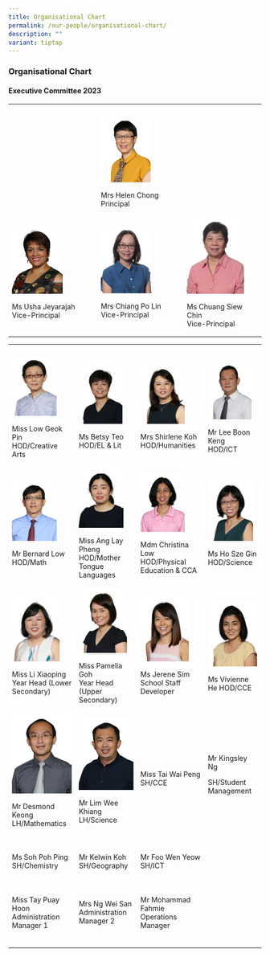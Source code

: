 ```yaml
---
title: Organisational Chart
permalink: /our-people/organisational-chart/
description: ""
variant: tiptap
---
```

<h3><strong>Organisational Chart</strong></h3><h4><strong>Executive Committee 2023</strong></h4><table><tbody><tr><th rowspan="1" colspan="1"><p></p></th><th rowspan="1" colspan="1"><p></p></th><th rowspan="1" colspan="1"><p></p></th></tr><tr><td rowspan="1" colspan="1"><p></p></td><td rowspan="1" colspan="1"><div class="isomer-image-wrapper"><img style="width: 63%;" height="auto" width="100%" alt="Mrs Helen Chong" src="/images/Our People/Organization Chart/organisation1.png"></div><p>Mrs Helen Chong<br>Principal</p></td><td rowspan="1" colspan="1"><p></p></td></tr><tr><td rowspan="1" colspan="1"><div class="isomer-image-wrapper"><img style="width: 62%;" height="auto" width="100%" alt="Ms Usha Jeyarajah" src="/images/Our People/Organization Chart/organisation2.png"></div><p>Ms Usha Jeyarajah<br>Vice-Principal</p></td><td rowspan="1" colspan="1"><div class="isomer-image-wrapper"><img style="width: 65%;" height="auto" width="100%" alt="Mrs Chiang Po Lin" src="/images/Our People/Organization Chart/Mrs_Chiang_Po_Lin.png"></div><p>Mrs Chiang Po Lin<br>Vice-Principal</p></td><td rowspan="1" colspan="1"><div class="isomer-image-wrapper"><img style="width: 80%;" height="auto" width="100%" alt="Ms Chuang Siew Chin" src="/images/Our People/Organization Chart/Ms_Chuang_Siew_Chin.png"></div><p>Ms Chuang Siew Chin<br>Vice-Principal</p></td></tr></tbody></table><table><tbody><tr><th rowspan="1" colspan="1"><p></p></th><th rowspan="1" colspan="1"><p></p></th><th rowspan="1" colspan="1"><p></p></th><th rowspan="1" colspan="1"><p></p></th></tr><tr><td rowspan="1" colspan="1"><div class="isomer-image-wrapper"><img style="width: 75%;" height="auto" width="100%" alt="Miss Low Geok Pin" src="/images/Our People/Organization Chart/organisation9.png"></div><p>Miss Low Geok Pin <br>HOD/Creative Arts</p></td><td rowspan="1" colspan="1"><div class="isomer-image-wrapper"><img style="width: 80%;" height="auto" width="100%" alt="Ms Betsy Teo" src="/images/Our People/Organization Chart/organisation13.png"></div><p>Ms Betsy Teo<br>HOD/EL &amp; Lit</p></td><td rowspan="1" colspan="1"><div class="isomer-image-wrapper"><img style="width: 73%;" height="auto" width="100%" alt="Mrs Shirlene Koh" src="/images/Our People/Organization Chart/organisation8.png"></div><p>Mrs Shirlene Koh<br>HOD/Humanities</p></td><td rowspan="1" colspan="1"><div class="isomer-image-wrapper"><img style="width: 87%;" height="auto" width="100%" alt="Mr Lee Boon Keng" src="/images/Our People/Organization Chart/organisation12.png"></div><p>Mr Lee Boon Keng<br>HOD/ICT</p></td></tr><tr><td rowspan="1" colspan="1"><div class="isomer-image-wrapper"><img style="width: 75%;" height="auto" width="100%" alt="Mr Bernard Low" src="/images/Our People/Organization Chart/organisation5.png"></div><p>Mr Bernard Low<br>HOD/Math</p></td><td rowspan="1" colspan="1"><div class="isomer-image-wrapper"><img style="width: 82%;" height="auto" width="100%" alt="Miss Ang Lay" src="/images/Our People/Organization Chart/organisation7.png"></div><p>Miss Ang Lay Pheng<br>HOD/Mother Tongue Languages</p></td><td rowspan="1" colspan="1"><div class="isomer-image-wrapper"><img style="width: 73%;" height="auto" width="100%" alt="Mdm Christina Low" src="/images/Our People/Organization Chart/organisation10.png"></div><p>Mdm Christina Low<br>HOD/Physical Education &amp; CCA</p></td><td rowspan="1" colspan="1"><div class="isomer-image-wrapper"><img style="width: 90%;" height="auto" width="100%" alt="Ms Ho Sze Gin" src="/images/Our People/Organization Chart/organisation6.png"></div><p>Ms Ho Sze Gin<br>HOD/Science</p></td></tr><tr><td rowspan="1" colspan="1"><div class="isomer-image-wrapper"><img style="width: 80%;" height="auto" width="100%" alt="Miss Li Xiaoping" src="/images/Our People/Organization Chart/organisation15.png"></div><p>Miss Li Xiaoping<br>Year Head (Lower Secondary)</p></td><td rowspan="1" colspan="1"><div class="isomer-image-wrapper"><img style="width: 88%;" height="auto" width="100%" alt="Miss Pamelia Goh" src="/images/Our People/Organization Chart/organisation16.png"></div><p>Miss Pamelia Goh<br>Year Head (Upper Secondary)</p></td><td rowspan="1" colspan="1"><div class="isomer-image-wrapper"><img style="width: 80%;" height="auto" width="100%" alt="Ms Jerene Sim" src="/images/Our People/Organization Chart/organisation14.png"></div><p>Ms Jerene Sim<br>School Staff Developer</p></td><td rowspan="1" colspan="1"><div class="isomer-image-wrapper"><img style="width: 98%;" height="auto" width="100%" alt="Ms Vivienne He" src="/images/Our People/Organization Chart/MsVivienneHe.png"></div><p>Ms Vivienne He HOD/CCE</p></td></tr><tr><td rowspan="1" colspan="1"><div class="isomer-image-wrapper"><img style="width: 100%" height="auto" width="100%" alt="Mr Desmond Keong" src="/images/Our People/Organization Chart/organisation17.png"></div><p>Mr Desmond Keong<br>LH/Mathematics</p></td><td rowspan="1" colspan="1"><div class="isomer-image-wrapper"><img style="width: 100%" height="auto" width="100%" alt="Mr Lim Wee Khiang" src="/images/Our People/Organization Chart/organisation18.png"></div><p>Mr Lim Wee Khiang<br>LH/Science</p></td><td rowspan="1" colspan="1"><p><br>Miss Tai Wai Peng SH/CCE</p></td><td rowspan="1" colspan="1"><p></p><p>Mr Kingsley Ng</p><p>SH/Student Management</p></td></tr><tr><td rowspan="1" colspan="1"><p><br>Ms Soh Poh Ping SH/Chemistry</p></td><td rowspan="1" colspan="1"><p><br>Mr Kelwin Koh<br>SH/Geography</p></td><td rowspan="1" colspan="1"><p><br>Mr Foo Wen Yeow SH/ICT</p></td><td rowspan="1" colspan="1"><p></p></td></tr><tr><td rowspan="1" colspan="1"><p><br>Miss Tay Puay Hoon<br>Administration Manager 1</p></td><td rowspan="1" colspan="1"><p><br>Mrs Ng Wei San<br>Administration Manager 2</p></td><td rowspan="1" colspan="1"><p><br>Mr Mohammad Fahmie<br>Operations Manager</p></td><td rowspan="1" colspan="1"><p></p></td></tr><tr><td rowspan="1" colspan="1"><p></p></td><td rowspan="1" colspan="1"><p></p></td><td rowspan="1" colspan="1"><p></p></td><td rowspan="1" colspan="1"><p></p></td></tr></tbody></table><p></p>